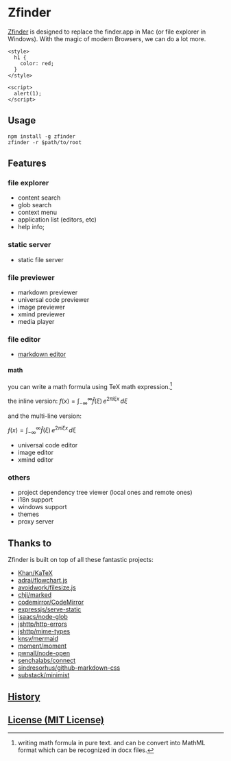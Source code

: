 # Zfinder

[Zfinder](https://github.com/leungwensen/zfinder) is designed to replace the finder.app in Mac (or file explorer in Windows). With the magic of modern Browsers, we can do a lot more.

```css+
<style>
  h1 {
    color: red;
  }
</style>
```

```javascript+
<script>
  alert(1);
</script>
```

## Usage

```shell
npm install -g zfinder
zfinder -r $path/to/root
```

## Features

### file explorer

* content search
* glob search
* context menu
* application list (editors, etc)
* help info;

### static server

* static file server

### file previewer

* markdown previewer
* universal code previewer
* image previewer
* xmind previewer
* media player

### file editor

* [markdown editor](doc/markdown-editor.markdown)

#### math

you can write a math formula using TeX math expression.[^tex-math]

the inline version: $f(x) = \int_{-\infty}^\infty \hat f(\xi)\,e^{2 \pi i \xi x} \,d\xi$

and the multi-line version:

$f(x) = \int_{-\infty}^\infty \hat f(\xi)\,e^{2 \pi i \xi x} \,d\xi$

* universal code editor
* image editor
* xmind editor

### others

* project dependency tree viewer (local ones and remote ones)
* i18n support
* windows support
* themes
* proxy server

## Thanks to

Zfinder is built on top of all these fantastic projects:

* [Khan/KaTeX](https://github.com/Khan/KaTeX)
* [adrai/flowchart.js](https://github.com/adrai/flowchart.js)
* [avoidwork/filesize.js](https://github.com/avoidwork/filesize.js)
* [chjj/marked](https://github.com/chjj/marked)
* [codemirror/CodeMirror](https://github.com/codemirror/CodeMirror.git)
* [expressjs/serve-static](https://github.com/expressjs/serve-static)
* [isaacs/node-glob](https://github.com/isaacs/node-glob)
* [jshttp/http-errors](https://github.com/jshttp/http-errors)
* [jshttp/mime-types](https://github.com/jshttp/mime-types)
* [knsv/mermaid](https://github.com/knsv/mermaid)
* [moment/moment](https://github.com/moment/moment)
* [pwnall/node-open](https://github.com/pwnall/node-open)
* [senchalabs/connect](https://github.com/senchalabs/connect)
* [sindresorhus/github-markdown-css](https://github.com/sindresorhus/github-markdown-css)
* [substack/minimist](https://github.com/substack/minimist)

## [History](doc/history.markdown)

## [License (MIT License)](doc/license.markdown)


[^tex-math]: writing math formula in pure text.
    and can be convert into MathML format which can be recognized in docx files.

